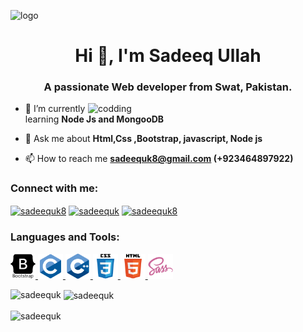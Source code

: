 

![logo](https://camo.githubusercontent.com/6ae5c45e5b473b06c6ffa15213eca9e626b6eee445a3b131cf7ac0683e4543cf/68747470733a2f2f7777772e61756469656e6365706c616e65742e636f6d2f726f6f742f74656d706c6174652f312f2f696d616765732f7765622d646576656c6f706d656e742e676966)

<h1 align="center">Hi 👋, I'm Sadeeq Ullah</h1>
<h3 align="center">A passionate Web developer from Swat, Pakistan.</h3>
<img align="right" width ="380" alt="codding"   src="https://media0.giphy.com/media/qgQUggAC3Pfv687qPC/giphy.gif">

- 🌱 I’m currently learning **Node Js and MongooDB**

- 💬 Ask me about **Html,Css ,Bootstrap, javascript, Node js**

- 📫 How to reach me **sadeequk8@gmail.com (+923464897922)**

<h3 align="left">Connect with me:</h3>
<p align="left">
<a href="https://twitter.com/sadeequk8" target="blank"><img align="center" src="https://raw.githubusercontent.com/rahuldkjain/github-profile-readme-generator/master/src/images/icons/Social/twitter.svg" alt="sadeequk8" height="30" width="40" /></a>
<a href="https://linkedin.com/in/sadeequk" target="blank"><img align="center" src="https://raw.githubusercontent.com/rahuldkjain/github-profile-readme-generator/master/src/images/icons/Social/linked-in-alt.svg" alt="sadeequk" height="30" width="40" /></a>
<a href="https://instagram.com/sadeequk8" target="blank"><img align="center" src="https://raw.githubusercontent.com/rahuldkjain/github-profile-readme-generator/master/src/images/icons/Social/instagram.svg" alt="sadeequk8" height="30" width="40" /></a>
</p>

<h3 align="left">Languages and Tools:</h3>
<p align="left"> <a href="https://getbootstrap.com" target="_blank" rel="noreferrer"> <img src="https://raw.githubusercontent.com/devicons/devicon/master/icons/bootstrap/bootstrap-plain-wordmark.svg" alt="bootstrap" width="40" height="40"/> </a> <a href="https://www.cprogramming.com/" target="_blank" rel="noreferrer"> <img src="https://raw.githubusercontent.com/devicons/devicon/master/icons/c/c-original.svg" alt="c" width="40" height="40"/> </a> <a href="https://www.w3schools.com/cpp/" target="_blank" rel="noreferrer"> <img src="https://raw.githubusercontent.com/devicons/devicon/master/icons/cplusplus/cplusplus-original.svg" alt="cplusplus" width="40" height="40"/> </a> <a href="https://www.w3schools.com/css/" target="_blank" rel="noreferrer"> <img src="https://raw.githubusercontent.com/devicons/devicon/master/icons/css3/css3-original-wordmark.svg" alt="css3" width="40" height="40"/> </a> <a href="https://www.w3.org/html/" target="_blank" rel="noreferrer"> <img src="https://raw.githubusercontent.com/devicons/devicon/master/icons/html5/html5-original-wordmark.svg" alt="html5" width="40" height="40"/> </a> <a href="https://sass-lang.com" target="_blank" rel="noreferrer"> <img src="https://raw.githubusercontent.com/devicons/devicon/master/icons/sass/sass-original.svg" alt="sass" width="40" height="40"/> </a> </p>

<p><img align="left" src="https://github-readme-stats.vercel.app/api/top-langs?username=sadeequk&show_icons=true&locale=en&layout=compact" alt="sadeequk" /></p>

<p>&nbsp;<img align="center" src="https://github-readme-stats.vercel.app/api?username=sadeequk&show_icons=true&locale=en" alt="sadeequk" /></p>

<p><img align="center" src="https://github-readme-streak-stats.herokuapp.com/?user=sadeequk&" alt="sadeequk" /></p>                  
